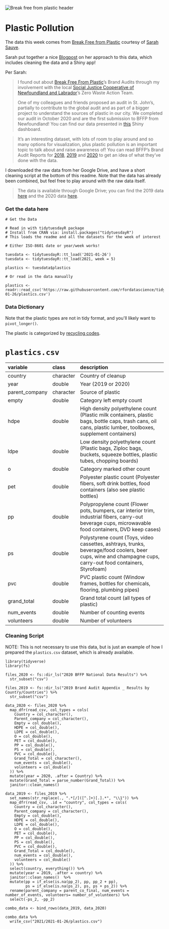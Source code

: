 ![Break free from plastic header](https://www.breakfreefromplastic.org/wp-content/uploads/2019/08/header_bffp_2019w.jpg)

# Plastic Pollution

The data this week comes from [Break Free from Plastic](https://www.breakfreefromplastic.org) courtesy of [Sarah Sauve]( https://sarahasauve.wordpress.com).

Sarah put together a nice [Blogpost](https://github.com/sarahsauve/TidyTuesdays/blob/master/BFFPDashboard/BlogPost.md) on her approach to this data, which includes cleaning the data and a Shiny app!

Per Sarah:

> I found out about [Break Free From Plastic](https://www.breakfreefromplastic.org/)’s Brand Audits through my involvement with the local [Social Justice Cooperative of Newfoundland and Labrador](https://www.sjcnl.ca/)’s Zero Waste Action Team.
> 
> One of my colleagues and friends proposed an audit in St. John’s, partially to contribute to the global audit and as part of a bigger project to understand the sources of plastic in our city. We completed our audit in October 2020 and are the first submission to BFFP from Newfoundland! You can find our data presented in [this](https://sarahsauve.shinyapps.io/BrandAuditDashboard/) Shiny dashboard.
 
> It’s an interesting dataset, with lots of room to play around and so many options for visualization, plus plastic pollution is an important topic to talk about and raise awareness of! You can read BFFP’s Brand Audit Reports for [2018](https://www.breakfreefromplastic.org/globalbrandauditreport2018/), [2019](https://www.breakfreefromplastic.org/globalbrandauditreport2019/) and [2020](https://www.breakfreefromplastic.org/globalbrandauditreport2020/) to get an idea of what they’ve done with the data.

I downloaded the raw data from her Google Drive, and have a short cleaning script at the bottom of this readme. Note that the data has already been combined, but feel free to play around with the raw data itself.

> The data is available through Google Drive; you can find the 2019 data [here](https://drive.google.com/drive/folders/1O75ekNUQPbAAZ8KE5kb2EdbKgxIhz7HP) and the 2020 data [here](https://drive.google.com/drive/folders/1mdIsoaj5vW368YWw7-vD2hDFANqaS_Lh).

### Get the data here

```{r}
# Get the Data

# Read in with tidytuesdayR package 
# Install from CRAN via: install.packages("tidytuesdayR")
# This loads the readme and all the datasets for the week of interest

# Either ISO-8601 date or year/week works!

tuesdata <- tidytuesdayR::tt_load('2021-01-26')
tuesdata <- tidytuesdayR::tt_load(2021, week = 5)

plastics <- tuesdata$plastics

# Or read in the data manually

plastics <- readr::read_csv('https://raw.githubusercontent.com/rfordatascience/tidytuesday/master/data/2021/2021-01-26/plastics.csv')

```

### Data Dictionary

Note that the plastic types are not in tidy format, and you'll likely want to `pivot_longer()`.

The plastic is categorized by [recycling codes](https://en.wikipedia.org/wiki/Recycling_codes).

# `plastics.csv`

|variable       |class     |description |
|:---|:---|:-----------|
|country        |character |Country of cleanup |
|year           |double    | Year (2019 or 2020) |
|parent_company |character | Source of plastic |
|empty          |double    | Category left empty count |
|hdpe           |double    | High density polyethylene count (Plastic milk containers, plastic bags, bottle caps, trash cans, oil cans, plastic lumber, toolboxes, supplement containers) |
|ldpe           |double    | Low density polyethylene count (Plastic bags, Ziploc bags, buckets, squeeze bottles, plastic tubes, chopping boards) |
|o              |double    | Category marked other count |
|pet            |double    | Polyester plastic count (Polyester fibers, soft drink bottles, food containers (also see plastic bottles) |
|pp             |double    | Polypropylene count (Flower pots, bumpers, car interior trim, industrial fibers, carry-out beverage cups, microwavable food containers, DVD keep cases) |
|ps             |double    | Polystyrene count (Toys, video cassettes, ashtrays, trunks, beverage/food coolers, beer cups, wine and champagne cups, carry-out food containers, Styrofoam) |
|pvc            |double    | PVC plastic count (Window frames, bottles for chemicals, flooring, plumbing pipes) |
|grand_total    |double    | Grand total count (all types of plastic) |
|num_events     |double    | Number of counting events |
|volunteers     |double    | Number of volunteers |

### Cleaning Script

NOTE: This is not necessary to use this data, but is just an example of how I prepared the `plastics.csv` dataset, which is already available.

```{r}
library(tidyverse)
library(fs)

files_2020 <- fs::dir_ls("2020 BFFP National Data Results") %>% 
  str_subset("csv")

files_2019 <- fs::dir_ls("2019 Brand Audit Appendix _ Results by Country/Countries") %>% 
  str_subset("csv")

data_2020 <- files_2020 %>% 
  map_dfr(read_csv, col_types = cols(
    Country = col_character(),
    Parent_company = col_character(),
    Empty = col_double(),
    HDPE = col_double(),
    LDPE = col_double(),
    O = col_double(),
    PET = col_double(),
    PP = col_double(),
    PS = col_double(),
    PVC = col_double(),
    Grand_Total = col_character(),
    num_events = col_double(),
    volunteers = col_double()
  )) %>% 
  mutate(year = 2020, .after = Country) %>% 
  mutate(Grand_Total = parse_number(Grand_Total)) %>% 
  janitor::clean_names()

data_2019 <- files_2019 %>% 
  set_names(str_replace(., ".*[/]([^.]+)[.].*", "\\1")) %>% 
  map_dfr(read_csv, .id = "country", col_types = cols(
    Country = col_character(),
    Parent_company = col_character(),
    Empty = col_double(),
    HDPE = col_double(),
    LDPE = col_double(),
    O = col_double(),
    PET = col_double(),
    PP = col_double(),
    PS = col_double(),
    PVC = col_double(),
    Grand_Total = col_double(),
    num_events = col_double(),
    volunteers = col_double()
  )) %>% 
  select(country, everything()) %>% 
  mutate(year = 2019, .after = country) %>% 
  janitor::clean_names()  %>% 
  mutate(pp = if_else(is.na(pp_2), pp, pp_2 + pp),
         ps = if_else(is.na(ps_2), ps, ps + ps_2)) %>% 
  rename(parent_company = parent_co_final, num_events = number_of_events, volunteers= number_of_volunteers) %>% 
  select(-ps_2, -pp_2)

combo_data <- bind_rows(data_2019, data_2020) 

combo_data %>% 
  write_csv("2021/2021-01-26/plastics.csv")


```
